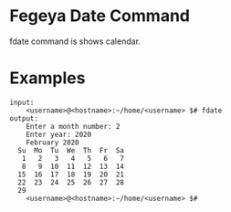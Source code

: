 # Fegeya Date Command

fdate command is shows calendar.

# Examples 

```
input:
    <username>@<hostname>:~/home/<username> $# fdate
output:
    Enter a month number: 2
    Enter year: 2020
    February 2020
  Su  Mo  Tu  We  Th  Fr  Sa
   1   2   3   4   5   6   7
   8   9  10  11  12  13  14
  15  16  17  18  19  20  21
  22  23  24  25  26  27  28
  29
    <username>@<hostname>:~/home/<username> $#
```
